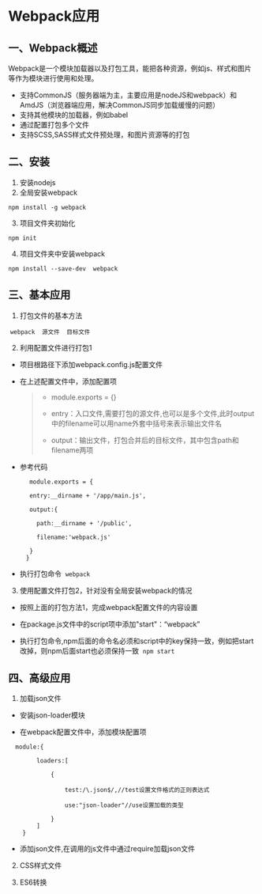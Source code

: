# Webpack应用
## 一、Webpack概述
Webpack是一个模块加载器以及打包工具，能把各种资源，例如js、样式和图片等作为模块进行使用和处理。
   
* 支持CommonJS（服务器端为主，主要应用是nodeJS和webpack）和AmdJS（浏览器端应用，解决CommonJS同步加载缓慢的问题）
* 支持其他模块的加载器，例如babel
* 通过配置打包多个文件
* 支持SCSS,SASS样式文件预处理，和图片资源等的打包
## 二、安装

1. 安装nodejs
2. 全局安装webpack
 
`npm install -g webpack`
  
3. 项目文件夹初始化
 
`npm init`
  
4. 项目文件夹中安装webpack
 
`npm install --save-dev  webpack`
    
## 三、基本应用

1. 打包文件的基本方法
 
  `webpack  源文件  目标文件`
   
2. 利用配置文件进行打包1
 
 * 项目根路径下添加webpack.config.js配置文件
 * 在上述配置文件中，添加配置项 
   >
   >* module.exports = {} 
   >
   >* entry：入口文件,需要打包的源文件,也可以是多个文件,此时output中的filename可以用name外套中括号来表示输出文件名 
   >
   >* output：输出文件，打包合并后的目标文件，其中包含path和filename两项 
   >

 * 参考代码
 
```  
      module.exports = {
      
      entry:__dirname + '/app/main.js',      
      
      output:{
      
        path:__dirname + '/public',
        
        filename:'webpack.js'
        
      }
     }
 ```
  * 执行打包命令
   `webpack`
   
 3. 使用配置文件打包2，针对没有全局安装webpack的情况
 
 * 按照上面的打包方法1，完成webpack配置文件的内容设置
   
 * 在package.js文件中的script项中添加"start"：“webpack”
 
 * 执行打包命令,npm后面的命令名必须和script中的key保持一致，例如把start改掉，则npm后面start也必须保持一致
 `npm start`

## 四、高级应用

1. 加载json文件

* 安装json-loader模块

* 在webpack配置文件中，添加模块配置项

```
  module:{
  
        loaders:[
        
            {
            
                test:/\.json$/,//test设置文件格式的正则表达式
                
                use:"json-loader"//use设置加载的类型
                
            }
        ]
    }

```

* 添加json文件,在调用的js文件中通过require加载json文件

2. CSS样式文件

3. ES6转换
